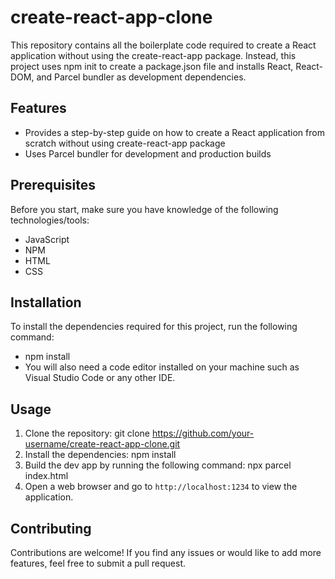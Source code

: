 # create-react-app-clone

This repository contains all the boilerplate code required to create a React application without using the create-react-app package. Instead, this project uses npm init to create a package.json file and installs React, React-DOM, and Parcel bundler as development dependencies.

## Features

* Provides a step-by-step guide on how to create a React application from scratch without using create-react-app package
* Uses Parcel bundler for development and production builds

## Prerequisites

Before you start, make sure you have knowledge of the following technologies/tools:

* JavaScript
* NPM
* HTML
* CSS

## Installation

To install the dependencies required for this project, run the following command:

* npm install
* You will also need a code editor installed on your machine such as Visual Studio Code or any other IDE.

## Usage

1. Clone the repository: git clone https://github.com/your-username/create-react-app-clone.git
2. Install the dependencies: npm install
3. Build the dev app by running the following command: npx parcel index.html
4. Open a web browser and go to `http://localhost:1234` to view the application.

## Contributing

Contributions are welcome! If you find any issues or would like to add more features, feel free to submit a pull request.

